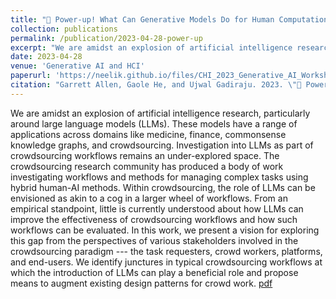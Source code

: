 ```yaml
---
title: "🍄 Power-up! What Can Generative Models Do for Human Computation Workflows?"
collection: publications
permalink: /publication/2023-04-28-power-up
excerpt: "We are amidst an explosion of artificial intelligence research, particularly around large language models (LLMs). These models have a range of applications across domains like medicine, finance, commonsense knowledge graphs, and crowdsourcing. Investigation into LLMs as part of crowdsourcing workflows remains an under-explored space. The crowdsourcing research community has produced a body of work investigating workflows and methods for managing complex tasks using hybrid human-AI methods. Within crowdsourcing, the role of LLMs can be envisioned as akin to a cog in a larger wheel of workflows. From an empirical standpoint, little is currently understood about how LLMs can improve the effectiveness of crowdsourcing workflows and how such workflows can be evaluated. In this work, we present a vision for exploring this gap from the perspectives of various stakeholders involved in the crowdsourcing paradigm --- the task requesters, crowd workers, platforms, and end-users. We identify junctures in typical crowdsourcing workflows at which the introduction of LLMs can play a beneficial role and propose means to augment existing design patterns for crowd work."
date: 2023-04-28
venue: 'Generative AI and HCI'
paperurl: 'https://neelik.github.io/files/CHI_2023_Generative_AI_Workshop.pdf'
citation: "Garrett Allen, Gaole He, and Ujwal Gadiraju. 2023. \"🍄 Power-up! What Can Generative Models Do for Human Computation Workflows?\". <i>Presented at the Generative AI and HCI Workshop at CHI'23: ACM CHI Conference on Human Factors in Computing Systems</i>"
---
```

We are amidst an explosion of artificial intelligence research, particularly around large language models (LLMs). These models have a range of applications across domains like medicine, finance, commonsense knowledge graphs, and crowdsourcing. Investigation into LLMs as part of crowdsourcing workflows remains an under-explored space. The crowdsourcing research community has produced a body of work investigating workflows and methods for managing complex tasks using hybrid human-AI methods. Within crowdsourcing, the role of LLMs can be envisioned as akin to a cog in a larger wheel of workflows. From an empirical standpoint, little is currently understood about how LLMs can improve the effectiveness of crowdsourcing workflows and how such workflows can be evaluated. In this work, we present a vision for exploring this gap from the perspectives of various stakeholders involved in the crowdsourcing paradigm --- the task requesters, crowd workers, platforms, and end-users. We identify junctures in typical crowdsourcing workflows at which the introduction of LLMs can play a beneficial role and propose means to augment existing design patterns for crowd work. [pdf](https://neelik.github.io/files/CHI_2023_Generative_AI_Workshop.pdf)
